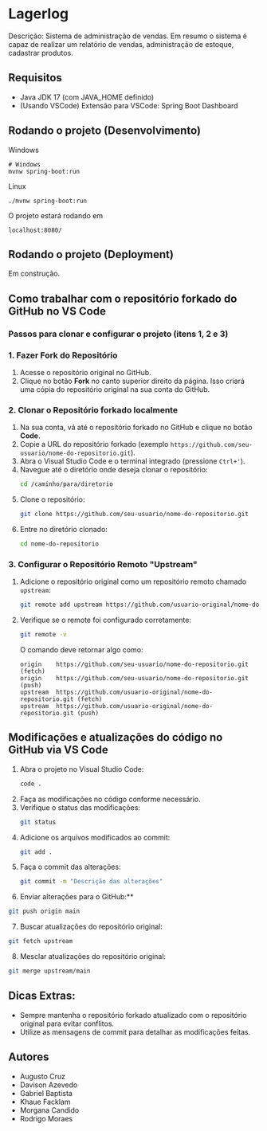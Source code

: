 # Lagerlog
Descrição:
Sistema de administração de vendas.
Em resumo o sistema é capaz de realizar um relatório de vendas, administração de estoque, cadastrar produtos. 

## Requisitos
* Java JDK 17 (com JAVA_HOME definido)
* (Usando VSCode) Extensão para VSCode: Spring Boot Dashboard
 
## Rodando o projeto (Desenvolvimento)
Windows
```
# Windows
mvnw spring-boot:run
```

Linux
```
./mvnw spring-boot:run
```

O projeto estará rodando em
```
localhost:8080/
```

## Rodando o projeto (Deployment)
Em construção.

## Como trabalhar com o repositório forkado do GitHub no VS Code

### Passos para clonar e configurar o projeto (itens 1, 2 e 3)

### 1. Fazer Fork do Repositório
1. Acesse o repositório original no GitHub.
2. Clique no botão **Fork** no canto superior direito da página. Isso criará uma cópia do repositório original na sua conta do GitHub.

### 2. Clonar o Repositório forkado localmente
1. Na sua conta, vá até o repositório forkado no GitHub e clique no botão **Code**.
2. Copie a URL do repositório forkado (exemplo `https://github.com/seu-usuario/nome-do-repositorio.git`).
3. Abra o Visual Studio Code e o terminal integrado (pressione `Ctrl+'`).
4. Navegue até o diretório onde deseja clonar o repositório:
   ```bash
   cd /caminho/para/diretorio
   ```
5. Clone o repositório:
   ```bash
   git clone https://github.com/seu-usuario/nome-do-repositorio.git
   ```
6. Entre no diretório clonado:
   ```bash
   cd nome-do-repositorio
   ```

### 3. Configurar o Repositório Remoto "Upstream"
1. Adicione o repositório original como um repositório remoto chamado `upstream`:
   ```bash
   git remote add upstream https://github.com/usuario-original/nome-do-repositorio.git
   ```
2. Verifique se o remote foi configurado corretamente:
   ```bash
   git remote -v
   ```
   O comando deve retornar algo como:
   ```
   origin    https://github.com/seu-usuario/nome-do-repositorio.git (fetch)
   origin    https://github.com/seu-usuario/nome-do-repositorio.git (push)
   upstream  https://github.com/usuario-original/nome-do-repositorio.git (fetch)
   upstream  https://github.com/usuario-original/nome-do-repositorio.git (push)
   ```

## Modificações e atualizações do código no GitHub via VS Code
1. Abra o projeto no Visual Studio Code:
   ```bash
   code .
   ```
2. Faça as modificações no código conforme necessário.
3. Verifique o status das modificações:
   ```bash
   git status
   ```
4. Adicione os arquivos modificados ao commit:
   ```bash
   git add .
   ```
5. Faça o commit das alterações:
   ```bash
   git commit -m "Descrição das alterações"
   ```
6. Enviar alterações para o GitHub:**
  ```bash
  git push origin main
  ```

7. Buscar atualizações do repositório original:
  ```bash
  git fetch upstream
  ```

8. Mesclar atualizações do repositório original:
  ```bash
  git merge upstream/main
  ```

## Dicas Extras:
- Sempre mantenha o repositório forkado atualizado com o repositório original para evitar conflitos.
- Utilize as mensagens de commit para detalhar as modificações feitas.

## Autores
* Augusto Cruz
* Davison Azevedo
* Gabriel Baptista
* Khaue Facklam
* Morgana Candido
* Rodrigo Moraes
